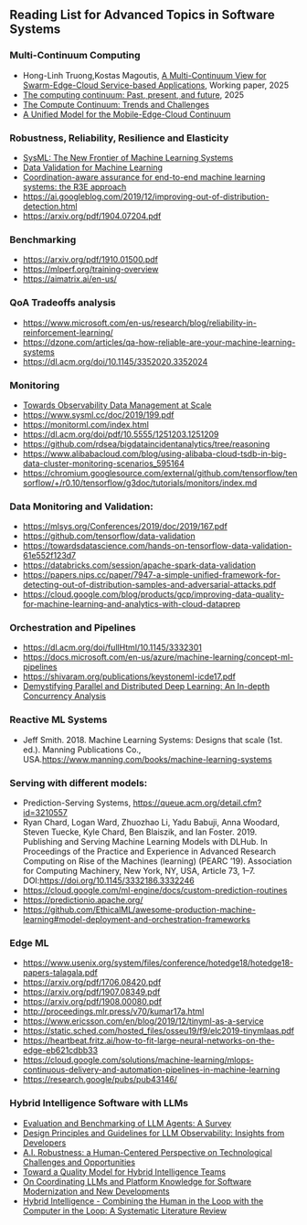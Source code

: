 ## Reading List for Advanced Topics in Software Systems 

### Multi-Continuum Computing
* Hong-Linh Truong,Kostas Magoutis, [A Multi-Continuum View for Swarm-Edge-Cloud Service-based Applications](), Working paper, 2025
* [The computing continuum: Past, present, and future](https://www.sciencedirect.com/science/article/abs/pii/S1574013725000589), 2025
* [The Compute Continuum: Trends and Challenges](https://ieeexplore.ieee.org/document/10896925)
* [A Unified Model for the Mobile-Edge-Cloud Continuum](https://doi.org/10.1145/3226644)

### Robustness, Reliability, Resilience and Elasticity

* [SysML: The New Frontier of Machine Learning Systems](https://arxiv.org/abs/1904.03257)
* [Data Validation for Machine Learning](https://mlsys.org/Conferences/2019/doc/2019/167.pdf)
* [ Coordination-aware assurance for end-to-end machine learning systems: the R3E approach](https://www.researchgate.net/publication/341762862_R3E_-An_Approach_to_Robustness_Reliability_Resilience_and_Elasticity_Engineering_for_End-to-End_Machine_Learning_Systems)
* https://ai.googleblog.com/2019/12/improving-out-of-distribution-detection.html
* https://arxiv.org/pdf/1904.07204.pdf

### Benchmarking

* https://arxiv.org/pdf/1910.01500.pdf
* https://mlperf.org/training-overview
* https://aimatrix.ai/en-us/

###  QoA Tradeoffs analysis

* https://www.microsoft.com/en-us/research/blog/reliability-in-reinforcement-learning/
* https://dzone.com/articles/qa-how-reliable-are-your-machine-learning-systems
* https://dl.acm.org/doi/10.1145/3352020.3352024

### Monitoring

* [Towards Observability Data Management at Scale](https://sigmodrecord.org/publications/sigmodRecord/2012/pdfs/05_Vision_Karumuri.pdf)
*  https://www.sysml.cc/doc/2019/199.pdf
* https://monitorml.com/index.html
* https://dl.acm.org/doi/pdf/10.5555/1251203.1251209
* https://github.com/rdsea/bigdataincidentanalytics/tree/reasoning
* https://www.alibabacloud.com/blog/using-alibaba-cloud-tsdb-in-big-data-cluster-monitoring-scenarios_595164
* https://chromium.googlesource.com/external/github.com/tensorflow/tensorflow/+/r0.10/tensorflow/g3doc/tutorials/monitors/index.md

### Data Monitoring and Validation:
* https://mlsys.org/Conferences/2019/doc/2019/167.pdf
* https://github.com/tensorflow/data-validation
* https://towardsdatascience.com/hands-on-tensorflow-data-validation-61e552f123d7
* https://databricks.com/session/apache-spark-data-validation
* https://papers.nips.cc/paper/7947-a-simple-unified-framework-for-detecting-out-of-distribution-samples-and-adversarial-attacks.pdf
* https://cloud.google.com/blog/products/gcp/improving-data-quality-for-machine-learning-and-analytics-with-cloud-dataprep

### Orchestration and Pipelines
* https://dl.acm.org/doi/fullHtml/10.1145/3332301
* https://docs.microsoft.com/en-us/azure/machine-learning/concept-ml-pipelines
* https://shivaram.org/publications/keystoneml-icde17.pdf
* [Demystifying Parallel and Distributed Deep Learning:
An In-depth Concurrency Analysis](https://dl.acm.org/doi/pdf/10.1145/3320060)

### Reactive ML Systems
* Jeff Smith. 2018. Machine Learning Systems: Designs that scale (1st. ed.). Manning Publications Co., USA.https://www.manning.com/books/machine-learning-systems

### Serving with different models:
  * Prediction-Serving Systems, https://queue.acm.org/detail.cfm?id=3210557
  * Ryan Chard, Logan Ward, Zhuozhao Li, Yadu Babuji, Anna Woodard, Steven Tuecke, Kyle Chard, Ben Blaiszik, and Ian Foster. 2019. Publishing and Serving Machine Learning Models with DLHub. In Proceedings of the Practice and Experience in Advanced Research Computing on Rise of the Machines (learning) (PEARC ’19). Association for Computing Machinery, New York, NY, USA, Article 73, 1–7. DOI:https://doi.org/10.1145/3332186.3332246
  * https://cloud.google.com/ml-engine/docs/custom-prediction-routines
  * https://predictionio.apache.org/
  * https://github.com/EthicalML/awesome-production-machine-learning#model-deployment-and-orchestration-frameworks

### Edge ML

* https://www.usenix.org/system/files/conference/hotedge18/hotedge18-papers-talagala.pdf
* https://arxiv.org/pdf/1706.08420.pdf
* https://arxiv.org/pdf/1907.08349.pdf
* https://arxiv.org/pdf/1908.00080.pdf
* http://proceedings.mlr.press/v70/kumar17a.html
* https://www.ericsson.com/en/blog/2019/12/tinyml-as-a-service
* https://static.sched.com/hosted_files/osseu19/f9/elc2019-tinymlaas.pdf
* https://heartbeat.fritz.ai/how-to-fit-large-neural-networks-on-the-edge-eb621cdbb33
* https://cloud.google.com/solutions/machine-learning/mlops-continuous-delivery-and-automation-pipelines-in-machine-learning
* https://research.google/pubs/pub43146/

### Hybrid Intelligence Software with LLMs
* [Evaluation and Benchmarking of LLM Agents: A Survey](https://doi.org/10.1145/3711896.3736570)
* [Design Principles and Guidelines for LLM Observability: Insights from Developers](https://doi.org/10.1145/3706599.3719914)
* [A.I. Robustness: a Human-Centered Perspective on Technological Challenges and Opportunities](https://doi.org/10.1145/3665926)
* [Toward a Quality Model for Hybrid Intelligence Teams](https://www.scopus.com/pages/publications/85196358874)
* [On Coordinating LLMs and Platform Knowledge
for Software Modernization and New Developments](https://ieeexplore.ieee.org/document/10664288)
* [Hybrid Intelligence - Combining the Human in the Loop with the Computer in the Loop: A Systematic Literature Review](https://www.researchgate.net/publication/356209722_Hybrid_Intelligence_-_Combining_the_Human_in_the_Loop_with_the_Computer_in_the_Loop_A_Systematic_Literature_Review)